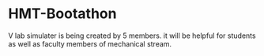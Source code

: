 # HMT-Bootathon
V lab simulater is being created by 5 members.
it will be helpful for students as well as faculty members of mechanical stream.
